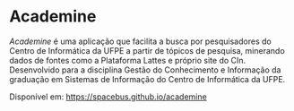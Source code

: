 # Academine
*Academine* é uma aplicação que facilita a busca por pesquisadores do Centro de Informática da UFPE a partir de tópicos de pesquisa, minerando dados de fontes como a Plataforma Lattes e próprio site do CIn. Desenvolvido para a disciplina Gestão do Conhecimento e Informação da graduação em Sistemas de Informação do Centro de Informática da UFPE.

Disponível em: https://spacebus.github.io/academine
